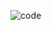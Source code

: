 ![code](https://user-images.githubusercontent.com/26512984/230288976-257a81c1-9947-49ae-b45e-d81387880e53.png)
